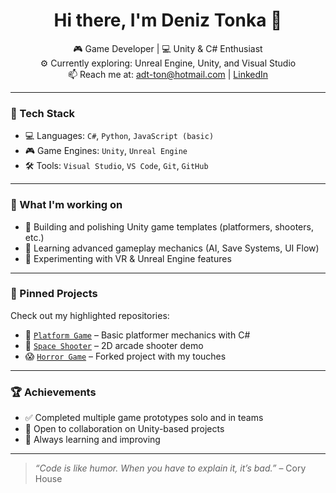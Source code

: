 <h1 align="center">Hi there, I'm Deniz Tonka 👋</h1>

<p align="center">
  🎮 Game Developer | 💻 Unity & C# Enthusiast <br>
  ⚙️ Currently exploring: Unreal Engine, Unity, and Visual Studio <br>
  📫 Reach me at: <a href="mailto:adt-ton@hotmail.com">adt-ton@hotmail.com</a> |
  <a href="https://www.linkedin.com/in/deniztonka/">LinkedIn</a>
</p>

---

### 🔧 Tech Stack
- 💻 Languages: `C#`, `Python`, `JavaScript (basic)`
- 🎮 Game Engines: `Unity`, `Unreal Engine`
- 🛠 Tools: `Visual Studio`, `VS Code`, `Git`, `GitHub`
---

### 🧩 What I'm working on
- 🔄 Building and polishing Unity game templates (platformers, shooters, etc.)
- 🧠 Learning advanced gameplay mechanics (AI, Save Systems, UI Flow)
- 🧪 Experimenting with VR & Unreal Engine features

---

### 📌 Pinned Projects
Check out my highlighted repositories:
- 🧱 [`Platform Game`](https://github.com/tonka14/Platform-Game-) – Basic platformer mechanics with C#
- 🚀 [`Space Shooter`](https://github.com/tonka14/Space-Shooter-Game-) – 2D arcade shooter demo
- 😱 [`Horror Game`](https://github.com/tonka14/horror-project-game) – Forked project with my touches

---

### 🏆 Achievements
- ✅ Completed multiple game prototypes solo and in teams
- 🎯 Open to collaboration on Unity-based projects
- 🌱 Always learning and improving

---

> *“Code is like humor. When you have to explain it, it’s bad.”* – Cory House
